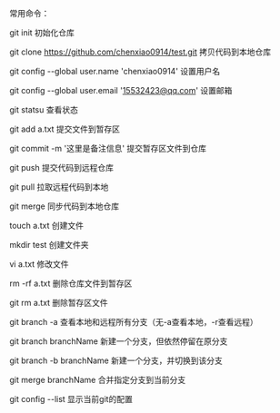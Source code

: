 常用命令：

git init		初始化仓库

git clone https://github.com/chenxiao0914/test.git	拷贝代码到本地仓库

git config --global user.name 'chenxiao0914'				设置用户名

git config --global user.email '15532423@qq.com'	   设置邮箱

git statsu		查看状态

git add a.txt	提交文件到暂存区

git commit -m '这里是备注信息'	提交暂存区文件到仓库

git push		提交代码到远程仓库

git pull			拉取远程代码到本地

git merge		同步代码到本地仓库



touch a.txt	创建文件

mkdir test	创建文件夹

vi a.txt 		修改文件

rm -rf a.txt	删除仓库文件到暂存区

git rm a.txt	删除暂存区文件



git branch -a	查看本地和远程所有分支（无-a查看本地，-r查看远程）

git branch branchName	新建一个分支，但依然停留在原分支

git branch  -b  branchName	新建一个分支，并切换到该分支

 git merge branchName	 合并指定分支到当前分支 



git config --list		显示当前git的配置



